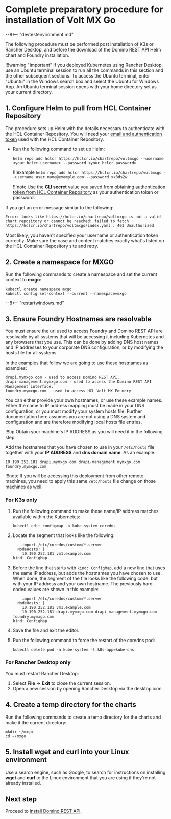 <!--# Complete preparatory procedure for first time installation of Volt MX Go-->
# Complete preparatory procedure for installation of Volt MX Go

--8<-- "devtestenvironment.md"

The following procedure must be performed <!--when installing Volt MX Go for the first time. It should be performed-->post installation of K3s or Rancher Desktop, and before the download of the Domino REST API Helm chart and Foundry installation.

!!!warning "Important"
    If you deployed Kubernetes using Rancher Desktop, use an Ubuntu terminal session to run all the commands in this section and the other subsequent sections. To access the Ubuntu terminal, enter "Ubuntu" in the Windows search box and select the Ubuntu for Windows App. An Ubuntu terminal session opens with your home directory set as your current directory.


<!--## 1. Export username and authentication token

The binary images and Helm charts for Volt MX GO server components are pulled from the HCL Container Repository. You must [obtain your authentication token from the HCL Container Repository](obtainauthenticationtoken.md) before running the commands.

Run the following commands to export the username and authentication token.

!!!note
    - Replace `<your hclcr username>` with your email address as shown in the **User Profile** dialog. *Take note of exactly how your email address is written in the **User Profile** dialog as authentication is case sensitive on the user email*.
    - Replace `<your hclcr authentication token>` with the **CLI secret** value you copied from the **User Profile** dialog.

```
export HCLCR_USERNAME=<your hclcr username>
```
```
export HCLCR_TOKEN=<your hclcr authentication token>
```
-->

## 1. Configure Helm to pull from HCL Container Repository

The procedure sets up Helm with the details necessary to authenticate with the HCL Container Repository. You will need your [email and authentication token](obtainauthenticationtoken.md) used with the HCL Container Repository.

- Run the following command to set up Helm:

    ```
    helm repo add hclcr https://hclcr.io/chartrepo/voltmxgo --username <your hclcr username> --password <your hclcr password>
    ```

    !!!example
         `helm repo add hclcr https://hclcr.io/chartrepo/voltmxgo --username user.name@example.com --password xx3ds2w`

    !!!note
        Use the **CLI secret** value you saved from [obtaining authentication token from HCL Container Repository](obtainauthenticationtoken.md) as your authentication token or password.

If you get an error message similar to the following:

``` { .yaml .no-copy }
Error: looks like https://hclcr.io/chartrepo/voltmxgo is not a valid chart repository or cannot be reached: failed to fetch https://hclcr.io/chartrepo/voltmxgo/index.yaml : 401 Unauthorized
```

Most likely, you haven't specified your username or authentication token correctly. Make sure the case and content matches exactly what's listed on the HCL Container Repository site and retry.

## 2. Create a namespace for MXGO

Run the following commands to create a namespace and set the current context to **mxgo**:

```
kubectl create namespace mxgo
kubectl config set-context --current --namespace=mxgo
```

--8<-- "restartwindows.md"

## 3. Ensure Foundry Hostnames are resolvable

You must ensure the url used to access Foundry and Domino REST API are resolvable by all systems that will be accessing it including Kubernetes and any browsers that you use. This can be done by adding DNS host names and IP addresses to your corporate DNS configuration, or by modifying the hosts file for all systems.

In the examples that follow we are going to use these hostnames as examples:

```
drapi.mymxgo.com - used to access Domino REST API.
drapi-management.mymxgo.com - used to access the Domino REST API Management interface.
foundry.mymxgo.com - used to access HCL Volt MX Foundry
```

You can either provide your own hostnames, or use these example names. Either the name to IP address mapping must be made in your DNS configuration, or you must modify your system hosts file. Further documentation here assumes you are not using a DNS system and configuration and are therefore modifying local hosts file entries.

!!!tip
    Obtain your machine's IP ADDRESS as you will need it in the following step.

Add the hostnames that you have chosen to use in your `/etc/hosts` file together with your **IP ADDRESS** and **dns domain name**. As an example:

```
10.190.252.181 drapi.mymxgo.com drapi-management.mymxgo.com foundry.mymxgo.com
```

!!!note
    If you will be accessing this deployment from other remote machines, you need to apply this same `/etc/hosts` file change on those machines as well.

### For K3s only

1. Run the following command to make these name/IP address matches available within the Kubernetes:

    ```
    kubectl edit configmap -n kube-system coredns
    ```

2. Locate the segment that looks like the following:

    ``` { .yaml .no-copy }
        import /etc/coredns/custom/*.server
      NodeHosts: |
        10.190.252.181 vm1.example.com
    kind: ConfigMap
    ```

3. Before the line that starts with `kind: ConfigMap`, add a new line that uses the same IP address, but adds the hostnames you have chosen to use. When done, the segment of the file looks like the following code, but with your IP address and your own hostname. The previously hard-coded values are shown in this example:

    ```{ .yaml .no-copy }
        import /etc/coredns/custom/*.server
      NodeHosts: |
        10.190.252.181 vm1.example.com
        10.190.252.181 drapi.mymxgo.com drapi-management.mymxgo.com foundry.mymxgo.com
    kind: ConfigMap
    ```

4. Save the file and exit the editor.
5. Run the following command to force the restart of the coredns pod:

    ```
    kubectl delete pod -n kube-system -l k8s-app=kube-dns
    ```

### For Rancher Desktop only

You must restart Rancher Desktop:

1. Select **File** &rarr; **Exit** to close the current session.
2. Open a new session by opening Rancher Desktop via the desktop icon.

## 4. Create a temp directory for the charts

Run the following commands to create a temp directory for the charts and make it the current directory:

```
mkdir ~/mxgo
cd ~/mxgo
```

## 5. Install wget and curl into your Linux environment

Use a search engine, such as Google, to search for instructions on installing **wget** and **curl** to the Linux environment that you are using if they're not already installed.

## Next step

Proceed to [Install Domino REST API](downloadhelmchart.md).